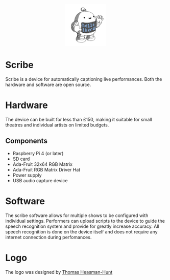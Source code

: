<p align="center">
<img alt="A small robot for captioning your performances" src="https://github.com/Elleo/scribe/blob/main/scribeweb/welcome/static/logo.png?raw=true"  width=128 height=auto)
</p>

# Scribe
Scribe is a device for automatically captioning live performances. Both the hardware and software are open source.

# Hardware
The device can be built for less than £150, making it suitable for small theatres and individual artists on limited budgets.

## Components
 * Raspberry Pi 4 (or later)
 * SD card
 * Ada-Fruit 32x64 RGB Matrix
 * Ada-Fruit RGB Matrix Driver Hat
 * Power supply
 * USB audio capture device

# Software
The scribe software allows for multiple shows to be configured with individual settings. Performers can upload scripts to the device to guide the speech recognition system and provide for greatly increase accuracy. All speech recognition is done on the device itself and does not require any internet connection during perfomances.

# Logo
The logo was designed by [Thomas Heasman-Hunt](https://twitter.com/smallrobots)
